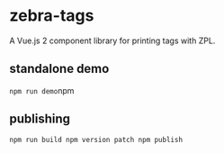 # zebra-tags

A Vue.js 2 component library for printing tags with ZPL.

## standalone demo

`
npm run demo
`npm 

## publishing

`
npm run build
npm version patch
npm publish
`